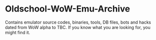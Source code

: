 # Oldschool-WoW-Emu-Archive

Contains emulator source codes, binaries, tools, DB files, bots and hacks dated from WoW alpha to TBC.
If you know what you are looking for, you might find it.
